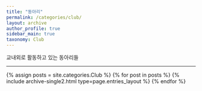 ```yaml
---
title: "동아리"
permalink: /categories/club/
layout: archive
author_profile: true
sidebar_main: true
taxonomy: Club
---
```


교내외로 활동하고 있는 동아리들

--------

{% assign posts = site.categories.Club %}
{% for post in posts %} {% include archive-single2.html type=page.entries_layout %} {% endfor %}
